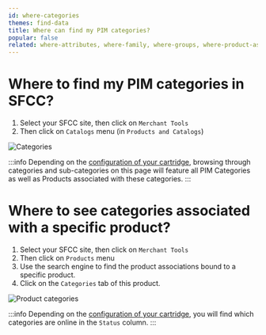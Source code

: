 ```yaml
---
id: where-categories
themes: find-data
title: Where can find my PIM categories?
popular: false
related: where-attributes, where-family, where-groups, where-product-association
---
```


# Where to find my PIM categories in SFCC?

1. Select your SFCC site, then click on `Merchant Tools`
2. Then click on `Catalogs` menu (in `Products and Catalogs`)

![Categories](../img/sfcc-where-categories.png)

:::info
Depending on the [configuration of your cartridge](06-categories-configuration.html), browsing through categories and sub-categories on this page will feature all PIM Categories as well as Products associated with these categories.
:::

# Where to see categories associated with a specific product?

1. Select your SFCC site, then click on `Merchant Tools`
2. Then click on `Products` menu
3. Use the search engine to find the product associations bound to a specific product.
4. Click on the `Categories` tab of this product.

![Product categories](../img/sfcc-where-product-categories.png)

:::info
Depending on the [configuration of your cartridge](06-categories-configuration.html), you will find  which categories are online in the `Status` column.
:::
